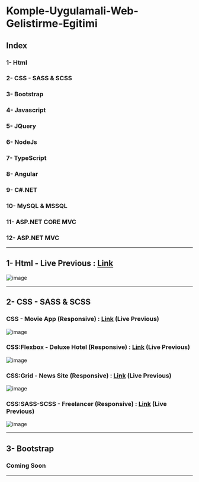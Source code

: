 # Komple-Uygulamali-Web-Gelistirme-Egitimi

## Index
### 1- Html
### 2- CSS - SASS & SCSS
### 3- Bootstrap
### 4- Javascript
### 5- JQuery
### 6- NodeJs
### 7- TypeScript
### 8- Angular
### 9- C#.NET
### 10- MySQL & MSSQL
### 11- ASP.NET CORE MVC
### 12- ASP.NET MVC

<hr>

## 1- Html - Live Previous : <a href="https://html-movie-app.netlify.app" target="_blank">Link</a>
![image](https://user-images.githubusercontent.com/81612480/156267661-6b8117c7-3fd9-4e05-8ae6-3c979617f046.png)

<hr>

## 2- CSS - SASS & SCSS

### CSS - Movie App (Responsive) : <a href="https://css-movie-app.netlify.app/" target="_blank">Link</a>  (Live Previous) 
![image](https://user-images.githubusercontent.com/81612480/156268505-9b22a116-9a74-4441-85c0-80a595cf287c.png)

### CSS:Flexbox - Deluxe Hotel (Responsive) : <a href="https://css-flexbox-deluxe-hotel.netlify.app/" target="_blank">Link</a> (Live Previous)
![image](https://user-images.githubusercontent.com/81612480/156269158-fa472f07-9438-48b2-ace8-27942759d7e0.png)

### CSS:Grid - News Site (Responsive) : <a href="https://css-grid-newssite.netlify.app/" target="_blank">Link</a> (Live Previous)
![image](https://user-images.githubusercontent.com/81612480/156269559-c0a73d9c-0eee-4b2c-b96f-d5f9fcf690ee.png)

### CSS:SASS-SCSS - Freelancer (Responsive) : <a href="https://css-sass-scss-freelancer.netlify.app/" target="_blank">Link</a> (Live Previous)
![image](https://user-images.githubusercontent.com/81612480/156269849-fc728f3c-bb94-4811-8b40-f34833d8957a.png)

<hr>

## 3- Bootstrap
<h3>Coming Soon </h3>
<hr>
<!--
## 4- Javascript
## 5- JQuery
## 6- NodeJs
## 7- TypeScript
## 8- Angular
## 9- C#.NET
## 10- MySQL & MSSQL
## 11- ASP.NET CORE MVC
## 12- ASP.NET MVC
-->
